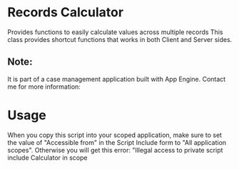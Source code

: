 
#  Records Calculator
Provides functions to easily calculate values across multiple records
This class provides shortcut functions that works in both Client and Server sides.

## Note: 
It is part of a case management application built with App Engine. Contact me for more information: 
 
 # Usage

When you copy this script into your scoped application, make sure to set the value of "Accessible from" in the Script Include form to "All application scopes". Otherwise you will get this error: "Illegal access to private script include Calculator in scope <script scope> being called from scope <your scope>", 

```javascript

var last_login = new x_your_cope.Calculator().getMax('sys_user', 'last_login', 'user_name!=admin');
gs.info ( "Last time a user logged in: " + last_login) ;


/* 
 * With a table of business owners with a column 'ownership_percentage' we 
 * want to calculate the sum of all ownership percentage and use that in a
 * business rule to insure it does not exceed 100%
 */
var tableName = "x_snc_psd_pas_owner";
var fieldName = 'ownership_percentage';
var query = 'business_entity=bb5cb5811b8f30107d4c2171604bcb78';

var sum = new x_snc_ecms.Calculator().getSum(tableName, 'ownership_percentage', query);
gs.info ( "Sum of ownerships = " + sum) ;
```